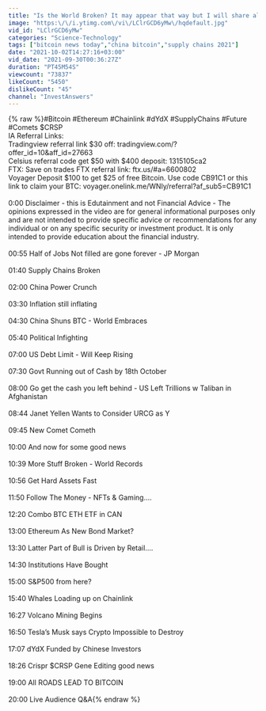```yaml
---
title: "Is the World Broken? It may appear that way but I will share all the bright spots"
image: "https:\/\/i.ytimg.com\/vi\/LClrGCD6yMw\/hqdefault.jpg"
vid_id: "LClrGCD6yMw"
categories: "Science-Technology"
tags: ["bitcoin news today","china bitcoin","supply chains 2021"]
date: "2021-10-02T14:27:16+03:00"
vid_date: "2021-09-30T00:36:27Z"
duration: "PT45M54S"
viewcount: "73837"
likeCount: "5450"
dislikeCount: "45"
channel: "InvestAnswers"
---
```

{% raw %}#Bitcoin #Ethereum #Chainlink #dYdX #SupplyChains #Future #Comets $CRSP<br />IA Referral Links:   <br />Tradingview referral link $30 off: tradingview.com/?offer_id=10&amp;aff_id=27663<br />Celsius referral code get $50 with $400 deposit:  1315105ca2 <br />FTX: Save on trades FTX referral link: ftx.us/#a=6600802<br />Voyager Deposit $100 to get $25 of free Bitcoin. Use code CB91C1 or this link to claim your BTC: voyager.onelink.me/WNly/referral?af_sub5=CB91C1 <br /><br />0:00 Disclaimer - this is Edutainment and not Financial Advice - The opinions expressed in the video are for general informational purposes only and are not intended to provide specific advice or recommendations for any individual or on any specific security or investment product. It is only intended to provide education about the financial industry. <br /><br />00:55 Half of Jobs Not filled are gone forever - JP Morgan<br /><br />01:40 Supply Chains Broken<br /><br />02:00 China Power Crunch<br /><br />03:30 Inflation still inflating <br /><br />04:30 China Shuns BTC - World Embraces<br /><br />05:40 Political Infighting  <br /><br />07:00 US Debt Limit - Will Keep Rising<br /><br />07:30 Govt Running out of Cash by 18th October<br /><br />08:00 Go get the cash you left behind - US Left Trillions w Taliban in Afghanistan<br /><br />08:44 Janet Yellen Wants to Consider URCG as Y<br /><br />09:45 New Comet Cometh<br /><br />10:00 And now for some good news<br /><br />10:39 More Stuff Broken - World Records<br /><br />10:56 Get Hard Assets Fast<br /><br />11:50 Follow The Money - NFTs &amp; Gaming….<br /><br />12:20 Combo BTC ETH ETF in CAN<br /> <br />13:00 Ethereum As New Bond Market?<br /><br />13:30 Latter Part of Bull is Driven by Retail….<br /><br />14:30 Institutions Have Bought<br /><br />15:00 S&amp;P500 from here?<br /><br />15:40 Whales Loading up on Chainlink<br /><br />16:27 Volcano Mining Begins<br /><br />16:50 Tesla’s Musk says Crypto Impossible to Destroy<br /><br />17:07 dYdX Funded by Chinese Investors<br /><br />18:26 Crispr $CRSP Gene Editing good news<br /><br />19:00 All ROADS LEAD TO BITCOIN<br /><br />20:00 Live Audience Q&amp;A{% endraw %}
